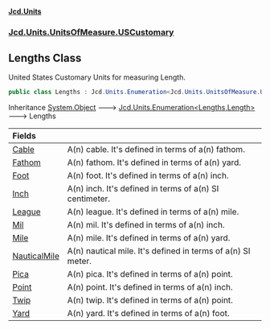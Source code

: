 #### [Jcd.Units](index.md 'index')
### [Jcd.Units.UnitsOfMeasure.USCustomary](Jcd.Units.UnitsOfMeasure.USCustomary.md 'Jcd.Units.UnitsOfMeasure.USCustomary')

## Lengths Class

United States Customary Units for measuring Length.

```csharp
public class Lengths : Jcd.Units.Enumeration<Jcd.Units.UnitsOfMeasure.USCustomary.Lengths, Jcd.Units.UnitTypes.Length>
```

Inheritance [System.Object](https://docs.microsoft.com/en-us/dotnet/api/System.Object 'System.Object') &#129106; [Jcd.Units.Enumeration&lt;](Jcd.Units.Enumeration_TEnumeration,T_.md 'Jcd.Units.Enumeration<TEnumeration,T>')[Lengths](Jcd.Units.UnitsOfMeasure.USCustomary.Lengths.md 'Jcd.Units.UnitsOfMeasure.USCustomary.Lengths')[,](Jcd.Units.Enumeration_TEnumeration,T_.md 'Jcd.Units.Enumeration<TEnumeration,T>')[Length](Jcd.Units.UnitTypes.Length.md 'Jcd.Units.UnitTypes.Length')[&gt;](Jcd.Units.Enumeration_TEnumeration,T_.md 'Jcd.Units.Enumeration<TEnumeration,T>') &#129106; Lengths

| Fields | |
| :--- | :--- |
| [Cable](Jcd.Units.UnitsOfMeasure.USCustomary.Lengths.Cable.md 'Jcd.Units.UnitsOfMeasure.USCustomary.Lengths.Cable') | A(n) cable. It's defined in terms of a(n) fathom. |
| [Fathom](Jcd.Units.UnitsOfMeasure.USCustomary.Lengths.Fathom.md 'Jcd.Units.UnitsOfMeasure.USCustomary.Lengths.Fathom') | A(n) fathom. It's defined in terms of a(n) yard. |
| [Foot](Jcd.Units.UnitsOfMeasure.USCustomary.Lengths.Foot.md 'Jcd.Units.UnitsOfMeasure.USCustomary.Lengths.Foot') | A(n) foot. It's defined in terms of a(n) inch. |
| [Inch](Jcd.Units.UnitsOfMeasure.USCustomary.Lengths.Inch.md 'Jcd.Units.UnitsOfMeasure.USCustomary.Lengths.Inch') | A(n) inch. It's defined in terms of a(n) SI centimeter. |
| [League](Jcd.Units.UnitsOfMeasure.USCustomary.Lengths.League.md 'Jcd.Units.UnitsOfMeasure.USCustomary.Lengths.League') | A(n) league. It's defined in terms of a(n) mile. |
| [Mil](Jcd.Units.UnitsOfMeasure.USCustomary.Lengths.Mil.md 'Jcd.Units.UnitsOfMeasure.USCustomary.Lengths.Mil') | A(n) mil. It's defined in terms of a(n) inch. |
| [Mile](Jcd.Units.UnitsOfMeasure.USCustomary.Lengths.Mile.md 'Jcd.Units.UnitsOfMeasure.USCustomary.Lengths.Mile') | A(n) mile. It's defined in terms of a(n) yard. |
| [NauticalMile](Jcd.Units.UnitsOfMeasure.USCustomary.Lengths.NauticalMile.md 'Jcd.Units.UnitsOfMeasure.USCustomary.Lengths.NauticalMile') | A(n) nautical mile. It's defined in terms of a(n) SI meter. |
| [Pica](Jcd.Units.UnitsOfMeasure.USCustomary.Lengths.Pica.md 'Jcd.Units.UnitsOfMeasure.USCustomary.Lengths.Pica') | A(n) pica. It's defined in terms of a(n) point. |
| [Point](Jcd.Units.UnitsOfMeasure.USCustomary.Lengths.Point.md 'Jcd.Units.UnitsOfMeasure.USCustomary.Lengths.Point') | A(n) point. It's defined in terms of a(n) inch. |
| [Twip](Jcd.Units.UnitsOfMeasure.USCustomary.Lengths.Twip.md 'Jcd.Units.UnitsOfMeasure.USCustomary.Lengths.Twip') | A(n) twip. It's defined in terms of a(n) point. |
| [Yard](Jcd.Units.UnitsOfMeasure.USCustomary.Lengths.Yard.md 'Jcd.Units.UnitsOfMeasure.USCustomary.Lengths.Yard') | A(n) yard. It's defined in terms of a(n) foot. |
